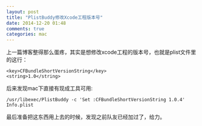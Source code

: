 ```yaml
---
layout: post
title: "PlistBuddy修改Xcode工程版本号"
date: 2014-12-20 01:48
comments: true
categories: mac
---
```


上一篇博客整得那么蛋疼，其实是想修改xcode工程的版本号，也就是plist文件里的这行：

    <key>CFBundleShortVersionString</key>
    <string>1.0</string>

后来发现mac下直接有现成工具可用:

    /usr/libexec/PlistBuddy -c 'Set :CFBundleShortVersionString 1.0.4' Info.plist

最后准备把这东西用上去的时候，发现之前队友已经加过了，给力。
